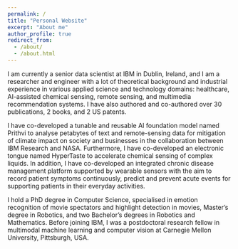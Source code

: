 ```yaml
---
permalink: /
title: "Personal Website"
excerpt: "About me"
author_profile: true
redirect_from: 
  - /about/
  - /about.html
---
```


I am currently a senior data scientist at IBM in Dublin, Ireland, and I am a researcher and engineer with a lot of theoretical background and industrial experience in various applied science and technology domains: healthcare, AI-assisted chemical sensing, remote sensing, and multimedia recommendation systems. I have also authored and co-authored over 30 publications, 2 books, and 2 US patents.

I have co-developed a tunable and reusable AI foundation model named Prithvi to analyse petabytes of text and remote-sensing data for mitigation of climate impact on society and businesses in the collaboration between IBM Research and NASA. Furthermore, I have co-developed an electronic tongue named HyperTaste to accelerate chemical sensing of complex liquids. In addition, I have co-developed an integrated chronic disease management platform supported by wearable sensors with the aim to record patient symptoms continuously, predict and prevent acute events for supporting patients in their everyday activities.

I hold a PhD degree in Computer Science, specialised in emotion recognition of movie spectators and highlight detection in movies, Master’s degree in Robotics, and two Bachelor’s degrees in Robotics and Mathematics. Before joining IBM, I was a postdoctoral research fellow in multimodal machine learning and computer vision at Carnegie Mellon University, Pittsburgh, USA.


